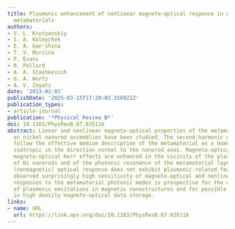 ```yaml
---
title: Plasmonic enhancement of nonlinear magneto-optical response in nickel nanorod
  metamaterials
authors:
- V. L. Krutyanskiy
- I. A. Kolmychek
- E. A. Gan'shina
- T. V. Murzina
- P. Evans
- R. Pollard
- A. A. Stashkevich
- G. A. Wurtz
- A. V. Zayats
date: '2013-01-01'
publishDate: '2025-03-15T17:29:03.150922Z'
publication_types:
- article-journal
publication: '*Physical Review B*'
doi: 10.1103/PhysRevB.87.035116
abstract: Linear and nonlinear magneto-optical properties of the metamaterials based
  on nickel nanorod assemblies have been studied. The second-harmonic generation properties
  follow the effective medium description of the metamaterial as a homogeneous layer
  isotropic in the direction normal to the nanorod axes. Magneto-optical and nonlinear
  magneto-optical Kerr effects are enhanced in the vicinity of the plasmonic modes
  of Ni nanorods and of the photonic resonance of the metamaterial layer, while conventional
  (nonmagnetic) optical response does not exhibit plasmonic-related features. The
  observed surprisingly high sensitivity of magneto-optical and nonlinear magneto-optical
  responses to the metamaterial photonic modes is prospective for the diagnostics
  of plasmonic excitations in magnetic nanostructures and for possible applications
  in high density magneto-optical data storage.
links:
- name: URL
  url: https://link.aps.org/doi/10.1103/PhysRevB.87.035116
---
```

